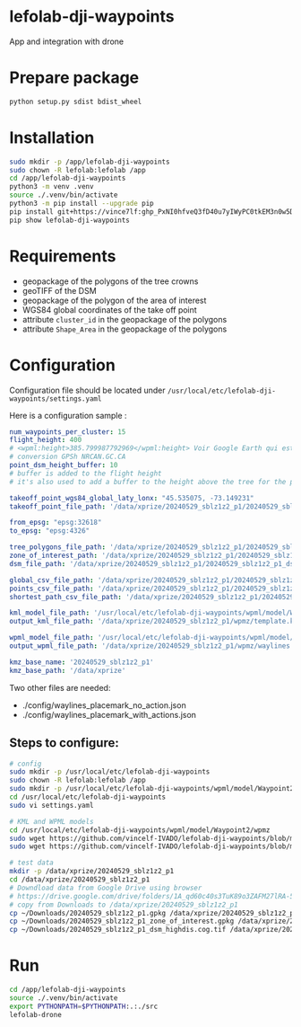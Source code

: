 # lefolab-dji-waypoints

App and integration with drone

# Prepare package

```bash
python setup.py sdist bdist_wheel
```

# Installation

```bash
sudo mkdir -p /app/lefolab-dji-waypoints
sudo chown -R lefolab:lefolab /app
cd /app/lefolab-dji-waypoints
python3 -m venv .venv
source ./.venv/bin/activate
python3 -m pip install --upgrade pip
pip install git+https://vince7lf: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@github.com/vincelf-IVADO/lefolab-dji-waypoints.git
pip show lefolab-dji-waypoints
```

# Requirements

- geopackage of the polygons of the tree crowns
- geoTIFF of the DSM
- geopackage of the polygon of the area of interest
- WGS84 global coordinates of the take off point
- attribute `cluster_id` in the geopackage of the polygons
- attribute `Shape_Area` in the geopackage of the polygons

# Configuration

Configuration file should be located under `/usr/local/etc/lefolab-dji-waypoints/settings.yaml`

Here is a configuration sample : 

```yaml
num_waypoints_per_cluster: 15
flight_height: 400
# <wpml:height>385.799987792969</wpml:height> Voir Google Earth qui est altitude orthométrique
# conversion GPSh NRCAN.GC.CA
point_dsm_height_buffer: 10
# buffer is added to the flight height
# it's also used to add a buffer to the height above the tree for the picture

takeoff_point_wgs84_global_laty_lonx: "45.535075, -73.149231"
takeoff_point_file_path: '/data/xprize/20240529_sblz1z2_p1/20240529_sblz1z2_p1_starting_point.gpkg'

from_epsg: "epsg:32618"
to_epsg: "epsg:4326"

tree_polygons_file_path: '/data/xprize/20240529_sblz1z2_p1/20240529_sblz1z2_p1.gpkg'
zone_of_interest_path: '/data/xprize/20240529_sblz1z2_p1/20240529_sblz1z2_p1_zone_of_interest.gpkg'
dsm_file_path: '/data/xprize/20240529_sblz1z2_p1/20240529_sblz1z2_p1_dsm_highdis.cog.tif'

global_csv_file_path: '/data/xprize/20240529_sblz1z2_p1/20240529_sblz1z2_p1_global_values.csv'
points_csv_file_path: '/data/xprize/20240529_sblz1z2_p1/20240529_sblz1z2_p1_waypoints.csv'
shortest_path_csv_file_path: '/data/xprize/20240529_sblz1z2_p1/20240529_sblz1z2_p1_waypoints_shortest_path.csv'

kml_model_file_path: '/usr/local/etc/lefolab-dji-waypoints/wpml/model/Waypoint2/wpmz/template.kml'
output_kml_file_path: '/data/xprize/20240529_sblz1z2_p1/wpmz/template.kml'

wpml_model_file_path: '/usr/local/etc/lefolab-dji-waypoints/wpml/model/Waypoint2/wpmz/waylines.wpml'
output_wpml_file_path: '/data/xprize/20240529_sblz1z2_p1/wpmz/waylines.wpml'

kmz_base_name: '20240529_sblz1z2_p1'
kmz_base_path: '/data/xprize'
```

Two other files are needed: 
- ./config/waylines_placemark_no_action.json
- ./config/waylines_placemark_with_actions.json

## Steps to configure: 
```bash
# config
sudo mkdir -p /usr/local/etc/lefolab-dji-waypoints
sudo chown -R lefolab:lefolab /app
sudo mkdir -p /usr/local/etc/lefolab-dji-waypoints/wpml/model/Waypoint2/wpmz
cd /usr/local/etc/lefolab-dji-waypoints
sudo vi settings.yaml

# KML and WPML models 
cd /usr/local/etc/lefolab-dji-waypoints/wpml/model/Waypoint2/wpmz
sudo wget https://github.com/vincelf-IVADO/lefolab-dji-waypoints/blob/main/scripts/wpml/model/Waypoint2/wpmz/template.kml
sudo wget https://github.com/vincelf-IVADO/lefolab-dji-waypoints/blob/main/scripts/wpml/model/Waypoint2/wpmz/waylines.wpml

# test data
mkdir -p /data/xprize/20240529_sblz1z2_p1
cd /data/xprize/20240529_sblz1z2_p1
# Downdload data from Google Drive using browser
# https://drive.google.com/drive/folders/1A_qd60c40s3TuK89o3ZAFM27lRA-5KbS?usp=drive_link
# copy from Downloads to /data/xprize/20240529_sblz1z2_p1
cp ~/Downloads/20240529_sblz1z2_p1.gpkg /data/xprize/20240529_sblz1z2_p1
cp ~/Downloads/20240529_sblz1z2_p1_zone_of_interest.gpkg /data/xprize/20240529_sblz1z2_p1
cp ~/Downloads/20240529_sblz1z2_p1_dsm_highdis.cog.tif /data/xprize/20240529_sblz1z2_p1
```

# Run

```bash
cd /app/lefolab-dji-waypoints
source ./.venv/bin/activate
export PYTHONPATH=$PYTHONPATH:.:./src
lefolab-drone
```
